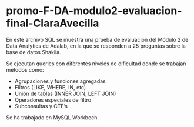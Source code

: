 # promo-F-DA-modulo2-evaluacion-final-ClaraAvecilla

En este archivo SQL se muestra una prueba de evaluación del Módulo 2 de Data Analytics de Adalab, en la que se responden a 25 preguntas sobre la base de datos Shakila. 


Se ejecutan queries con diferentes niveles de dificultad donde se trabajan métodos como:

- Agrupaciones y funciones agregadas
- Filtros (LIKE, WHERE, IN, etc)
- Unión de tablas (INNER JOIN, LEFT JOIN)
- Operadores especiales de filtro
- Subconsultas y CTE’s


Se ha trabajado en MySQL Workbech.